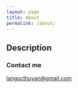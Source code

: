 ```yaml
---
layout: page
title: About
permalink: /about/
---
```


## Description


### Contact me

[langocthuyan@gmail.com](mailto:langocthuyan@gmail.com)
